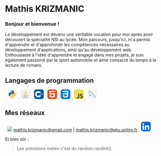 # Mathis KRIZMANIC


### Bonjour et bienvenue !

Le développement est devenu une véritable vocation pour moi après avoir découvert la spécialité NSI au lycée. Mon parcours, jusqu'ici, m'a permis d'apprendre et d'approfondir les compétences nécessaires au développement d'applications, ainsi qu'au développement web. Enthousiaste à l'idée d'apprendre et engagé dans mes projets, je suis également passioné par le sport automobile et aime consacré du temps à la lecture de romans.

## Langages de programmation

  . <img src="https://github.com/tandpfun/skill-icons/blob/main/icons/Python-Light.svg" width="32">
  . <img src="https://github.com/tandpfun/skill-icons/blob/main/icons/Java-Light.svg" width="32">
  . <img src="https://github.com/tandpfun/skill-icons/blob/main/icons/CPP.svg" width="32">
  . <img src="https://github.com/tandpfun/skill-icons/blob/main/icons/HTML.svg" width="32">
  . <img src="https://github.com/tandpfun/skill-icons/blob/main/icons/CSS.svg" width="32">
  . <img src="https://github.com/tandpfun/skill-icons/blob/main/icons/JavaScript.svg" width="32">
  . <img src="https://github.com/tandpfun/skill-icons/blob/main/icons/MySQL-Light.svg" width="32">

## Mes réseaux

  . <img src="https://github.com/Aelwyn07/Aelwyn07/blob/main/utre" width="32"> mathis.krizmanic@gmail.com  |  mathis.krizmanic@etu.unilim.fr
  . <img src="https://github.com/tandpfun/skill-icons/blob/main/icons/LinkedIn.svg" width="32"> 
  



Et bien sûr : 
> Les prévisions météo c'est du random.randint()



